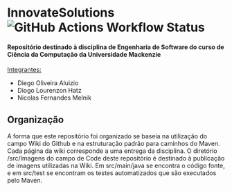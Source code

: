 # InnovateSolutions ![GitHub Actions Workflow Status](https://img.shields.io/github/actions/workflow/status/Hatz-D/InnovateSolutions/.github%2Fworkflows%2Fmaven.yml)
<h4>Repositório destinado à disciplina de Engenharia de Software do curso de Ciência da Computação da Universidade Mackenzie</h4>

<ins>Integrantes:</ins>
- Diego Oliveira Aluizio
- Diogo Lourenzon Hatz
- Nicolas Fernandes Melnik

<h2>Organização</h2>

A forma que este repositório foi organizado se baseia na utilização do campo Wiki do Github e na estruturação padrão para caminhos do Maven. Cada página da wiki corresponde a uma entrega da disciplina. O diretório /src/Imagens do campo de Code deste repositório é destinado à publicação de imagens utilizadas na Wiki. Em src/main/java se encontra o código fonte, e em src/test se encontram os testes automatizados que são executados pelo Maven.


